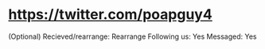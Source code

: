 # https://twitter.com/poapguy4

(Optional) Recieved/rearrange: Rearrange
Following us: Yes
Messaged: Yes